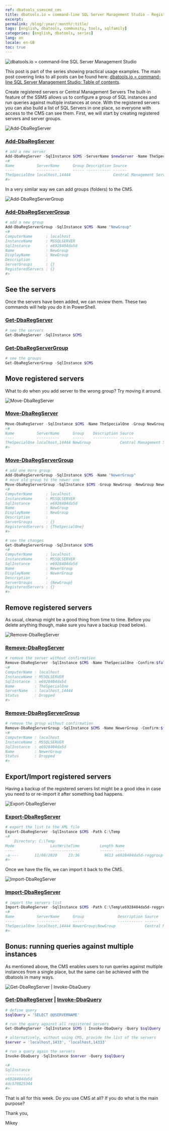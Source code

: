 ```yaml
---
ref: dbatools_ssmscmd_cms
title: dbatools.io = command-line SQL Server Management Studio - Registered Servers/CMS
excerpt: 
permalink: /blog/:year/:month/:title/
tags: [english, dbatools, community, tools, sqlfamily]
categories: [english, dbatools, series]
lang: en
locale: en-GB
toc: true
---
```


![dbatools.io = command-line SQL Server Management Studio](dbatools_ssmscmd.png)

This post is part of the series showing practical usage examples. The main post covering links to all posts can be found here: [dbatools.io = command-line SQL Server Management Studio: Table of contents](https://www.bronowski.it/blog/2020/06/dbatools-io-command-line-sql-server-management-studio-table-of-contents/).

Create registered servers or Central Management Servers
The built-in feature of the SSMS allows us to configure a group of SQL instances and run queries against multiple instances at once. With the registered servers you can also build a list of SQL Servers in one place, so everyone with access to the CMS can see them. First, we will start by creating registered servers and server groups.

![Add-DbaRegServer](dbatools_ssmscmd_0701_addregsrv.png)

### [Add-DbaRegServer](https://docs.dbatools.io/#Add-DbaRegServer)

```powershell
# add a new server
Add-DbaRegServer -SqlInstance $CMS -ServerName $newServer -Name TheSpecialOne
<#
Name          ServerName      Group Description Source                    
----          ----------      ----- ----------- ------                    
TheSpecialOne localhost,14444                   Central Management Servers
#>
```

In a very similar way we can add groups (folders) to the CMS.

![Add-DbaRegServerGroup](dbatools_ssmscmd_0702_addreggroup.png)

### [Add-DbaRegServerGroup](http://docs.dbatools.io/#Add-DbaRegServerGroup)

```powershell
# add a new group
Add-DbaRegServerGroup -SqlInstance $CMS -Name "NewGroup"
<#
ComputerName      : localhost
InstanceName      : MSSQLSERVER
SqlInstance       : e6928404da5d
Name              : NewGroup
DisplayName       : NewGroup
Description       : 
ServerGroups      : {}
RegisteredServers : {}
#>
```

## See the servers

Once the servers have been added, we can review them. These two commands will help you do it in PowerShell.

### [Get-DbaRegServer](http://docs.dbatools.io/#Get-DbaRegServer)

```powershell
# see the servers
Get-DbaRegServer -SqlInstance $CMS
```

### [Get-DbaRegServerGroup](http://docs.dbatools.io/#Get-DbaRegServerGroup)

```powershell
# see the groups
Get-DbaRegServerGroup -SqlInstance $CMS
```

## Move registered servers

What to do when you add server to the wrong group? Try moving it around.

![Move-DbaRegServer](dbatools_ssmscmd_0703_moveregsrv.png)

### [Move-DbaRegServer](http://docs.dbatools.io/#Move-DbaRegServer)

```powershell
Move-DbaRegServer -SqlInstance $CMS -Name TheSpecialOne -Group NewGroup
<#
Name          ServerName      Group    Description Source                    
----          ----------      -----    ----------- ------                    
TheSpecialOne localhost,14444 NewGroup             Central Management Servers
#>
```

### [Move-DbaRegServerGroup](http://docs.dbatools.io/#Move-DbaRegServerGroup)

```powershell
# add one more group
Add-DbaRegServerGroup -SqlInstance $CMS -Name "NewerGroup"
# move old group to the newer one
Move-DbaRegServerGroup -SqlInstance $CMS -Group NewGroup -NewGroup NewerGroup
<#
ComputerName      : localhost
InstanceName      : MSSQLSERVER
SqlInstance       : e6928404da5d
Name              : NewGroup
DisplayName       : NewGroup
Description       : 
ServerGroups      : {}
RegisteredServers : {TheSpecialOne}
#>

# see the changes
Get-DbaRegServerGroup -SqlInstance $CMS
<#
ComputerName      : localhost
InstanceName      : MSSQLSERVER
SqlInstance       : e6928404da5d
Name              : NewerGroup
DisplayName       : NewerGroup
Description       : 
ServerGroups      : {NewGroup}
RegisteredServers : {}
#>
```

## Remove registered servers

As usual, cleanup might be a good thing from time to time. Before you delete anything though, make sure you have a backup (read below).

![Remove-DbaRegServer](dbatools_ssmscmd_0704_removeregsrv.png)

### [Remove-DbaRegServer](http://docs.dbatools.io/#Remove-DbaRegServer)

```powershell
# remove the server without confirmation
Remove-DbaRegServer -SqlInstance $CMS -Name TheSpecialOne -Confirm:$false
<#
ComputerName : localhost
InstanceName : MSSQLSERVER
SqlInstance  : e6928404da5d
Name         : TheSpecialOne
ServerName   : localhost,14444
Status       : Dropped
#>
```

### [Remove-DbaRegServerGroup](http://docs.dbatools.io/#Remove-DbaRegServerGroup)

```powershell
# remove the group without confirmation
Remove-DbaRegServerGroup -SqlInstance $CMS -Name NewerGroup -Confirm:$false
<#
ComputerName : localhost
InstanceName : MSSQLSERVER
SqlInstance  : e6928404da5d
Name         : NewerGroup
Status       : Dropped
#>
```

## Export/Import registered servers

Having a backup of the registered servers list might be a good idea in case you need to or re-import it after something bad happens.

![Export-DbaRegServer](dbatools_ssmscmd_0705_exportregsrv.png)

### [Export-DbaRegServer](http://docs.dbatools.io/#Export-DbaRegServer)

```powershell
# export the list to the XML file
Export-DbaRegServer -SqlInstance $CMS -Path C:\Temp 
<#
    Directory: C:\Temp
Mode                LastWriteTime         Length Name                                                                                                           
----                -------------         ------ ----                                                                                                           
-a----       11/08/2020     23:36           9613 e6928404da5d-reggroup-DatabaseEngineServerGroup-08112020233630.xml  
#>
```

Once we have the file, we can import it back to the CMS.

![Import-DbaRegServer](dbatools_ssmscmd_0706_importregsrv.png)

### [Import-DbaRegServer](http://docs.dbatools.io/#Import-DbaRegServer)

```powershell
# import the servers list
Import-DbaRegServer -SqlInstance $CMS -Path C:\Temp\e6928404da5d-reggroup-DatabaseEngineServerGroup-08112020233630.xml
<#
Name          ServerName      Group               Description Source                    
----          ----------      -----               ----------- ------                    
TheSpecialOne localhost,14444 NewerGroup\NewGroup             Central Management Servers
#>
```

## Bonus: running queries against multiple instances

As mentioned above, the CMS enables users to run queries against multiple instances from a single place, but the same can be achieved with the dbatools in many ways.

![Get-DbaRegServer | Invoke-DbaQuery](dbatools_ssmscmd_0707_regservinvoke.png)

### [Get-DbaRegServer](http://docs.dbatools.io/#Get-DbaRegServer) | [Invoke-DbaQuery](http://docs.dbatools.io/#Invoke-DbaQuery)

```powershell
# define query
$sqlQuery = 'SELECT @@SERVERNAME'

# run the query against all registered servers
Get-DbaRegServer -SqlInstance $CMS | Invoke-DbaQuery -Query $sqlQuery

# alternatively, without using CMS, provide the list of the servers
$server = 'localhost,1433', 'localhost,14333'

# run a query again the servers
Invoke-DbaQuery -SqlInstance $server -Query $sqlQuery

<#
SqlInstance        
-----------        
e6928404da5d
4dc570825344   
#>
```

That is all for this week. Do you use CMS at all? If you do what is the main purpose?

Thank you,

Mikey
